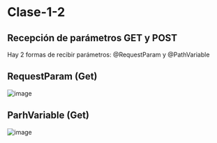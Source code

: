 # Clase-1-2

## Recepción de parámetros GET y POST

Hay 2 formas de recibir parámetros: @RequestParam y @PathVariable

## RequestParam (Get)

![image](https://github.com/SergioABS-GTICS/Clase-1-2/assets/154263057/e00be58f-cd73-43a4-b048-11f564f62c4a)

## ParhVariable (Get)

![image](https://github.com/SergioABS-GTICS/Clase-1-2/assets/154263057/ef1cb5eb-2818-4867-8533-c30ab09e3b24)
